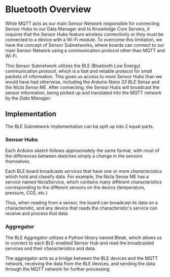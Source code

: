 # Bluetooth Overview

While MQTT acts as our main Sensor Network responsible for connecting Sensor Hubs to our Data Manager and to Knowledge Core Servers, it requires that the Sensor Hubs feature wireless connectivity or they must be connected to a device with a Wi-Fi module. To overcome this limitation, we have the concept of Sensor Subnetworks, where boards can connect to our main Sensor Network using a communication protocol other than MQTT and Wi-Fi.

This Sensor Subnetwork utilizes the BLE (Bluetooth Low Energy) communication protocol, which is a fast and reliable protocol for small packets of information. This gives us access to more Sensor Hubs than we would have had otherwise, including the *Arduino Nano 33 BLE Sense* and the *Nicla Sense ME*. After connecting, the Sensor Hubs will broadcast the sensor information, being picked up and translated into the MQTT network by the *Data Manager*.

## Implementation

The BLE Subnetwork implementation can be split up into 2 equal parts.

### Sensor Hubs

Each Arduino sketch follows approximately the same format, with most of the differences between sketches simply a change in the sensors themselves.

Each BLE board broadcasts *services* that have one or more *characteristics* which hold and classify data. For example, the Nicla Sense ME has a service named NiclaService, which contains many different characteristics corresponding to the different sensors on the device (temperature, pressure, CO2, etc.)

Thus, when reading from a sensor, the board can broadcast its data on a characteristic, and any device that reads the characteristic's service can receive and process that data.

### Aggregator

The BLE Aggregator utilizes a Python library named Bleak, which allows us to connect to each BLE-enabled Sensor Hub and read the broadcasted services and their characteristics and data.

The aggregator acts as a bridge between the BLE devices and the MQTT network, receiving the data from the BLE devices, and sending the data through the MQTT network for further processing.
